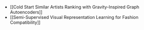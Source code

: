 - [[Cold Start Similar Artists Ranking with Gravity-Inspired Graph Autoencoders]]
- [[Semi-Supervised Visual Representation Learning for Fashion Compatibility]]